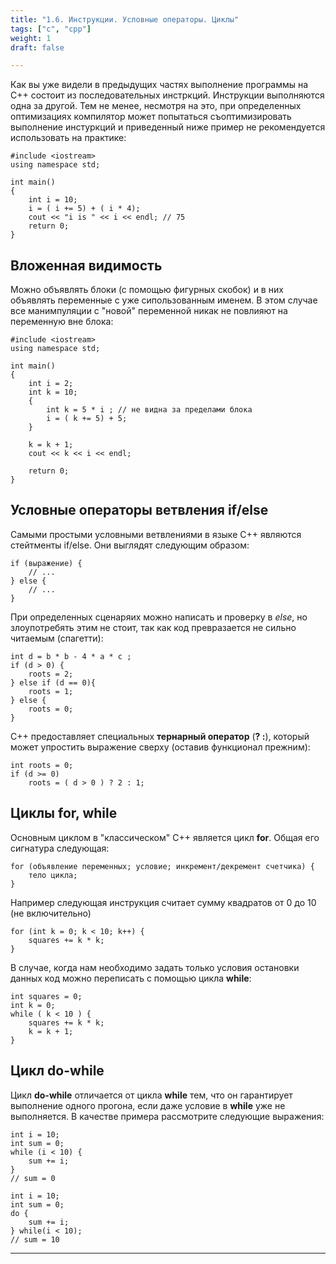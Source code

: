 ```yaml
---
title: "1.6. Инструкции. Условные операторы. Циклы"
tags: ["с", "cpp"]
weight: 1
draft: false

---
```


Как вы уже видели в предыдущих частях выполнение программы на C++ состоит из последовательных инстркций. Инструкции выполняются одна за другой. Тем не менее, несмотря на это, при определенных оптимизациях компилятор может попытаться съоптимизировать выполнение инстуркций и приведенный ниже пример не рекомендуется использовать на практике:
```
#include <iostream>
using namespace std;

int main()
{
    int i = 10; 
    i = ( i += 5) + ( i * 4);
    cout << "i is " << i << endl; // 75
    return 0;
}
```

## Вложенная видимость
Можно объявлять блоки (с помощью фигурных скобок) и в них объявлять переменные с уже сипользованным именем. В этом случае все манимпуляции с "новой" переменной никак не повлияют на переменную вне блока:
```
#include <iostream>
using namespace std;

int main()
{
    int i = 2;
    int k = 10; 
    { 
	    int k = 5 * i ; // не видна за пределами блока 
	    i = ( k += 5) + 5; 
    }
    
    k = k + 1; 
    cout << k << i << endl;

    return 0;
}
```
## Условные операторы ветвления if/else
Самыми простыми условными ветвлениями в языке С++ являются стейтменты if/else. Они выглядят следующим образом:
```
if (выражение) {
    // ...
} else {
    // ...
}
```

При определенных сценаряих можно написать и проверку в _else_, но злоупотребять этим не стоит, так как код превразается не сильно читаемым (спагетти):
```
int d = b * b - 4 * a * c ; 
if (d > 0) { 
    roots = 2; 
} else if (d == 0){ 
    roots = 1; 
} else { 
    roots = 0; 
}
```

С++ предоставляет специальных **тернарный оператор** (**? :**), который может упростить выражение сверху (оставив функционал прежним):
```
int roots = 0; 
if (d >= 0)
	roots = ( d > 0 ) ? 2 : 1;

```

## Циклы for, while
Основным циклом в "классическом" C++ является цикл **for**. Общая его сигнатура следующая:
```
for (объявление переменных; условие; инкремент/декремент счетчика) {
    тело цикла;
}
```

Например следующая инструкция считает сумму квадратов от 0 до 10 (не включительно)
```
for (int k = 0; k < 10; k++) { 
	squares += k * k; 
}
```

В случае, когда нам необходимо задать только условия остановки данных код можно переписать с помощью цикла **while**:
```
int squares = 0; 
int k = 0; 
while ( k < 10 ) { 
	squares += k * k; 
	k = k + 1; 
} 
```

## Цикл do-while
Цикл **do-while** отличается от цикла **while** тем, что он гарантирует выполнение одного прогона, если даже условие в **while** уже не выполняется. В качестве примера рассмотрите следующие выражения:

```
int i = 10; 
int sum = 0; 
while (i < 10) { 
    sum += i; 
} 
// sum = 0 
```

```
int i = 10; 
int sum = 0; 
do { 
    sum += i; 
} while(i < 10); 
// sum = 10 
```
---
